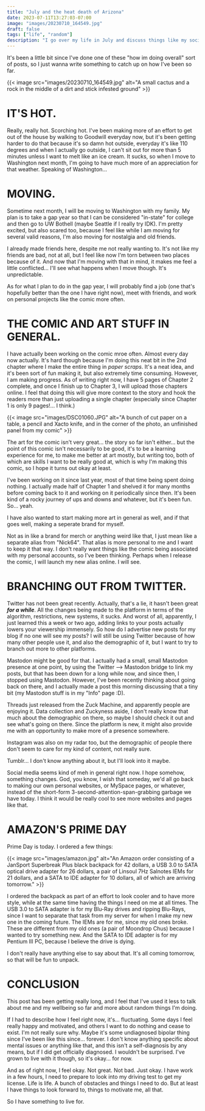 ```yaml
---
title: "July and the heat death of Arizona"
date: 2023-07-11T13:27:03-07:00
image: "images/20230710_164549.jpg"
draft: false
tags: ["life", "random"]
description: "I go over my life in July and discuss things like my social media presence, my art, moving away, and Prime Day."
---
```


It's been a little bit since I've done one of these "how im doing overall" sort of posts, so I just wanna write something to catch up on how I've been so far.

{{< image src="images/20230710_164549.jpg" alt="A small cactus and a rock in the middle of a dirt and stick infested ground" >}}

# IT'S HOT.

Really, really hot. Scorching hot. I've been making more of an effort to get out of the house by walking to Goodwill everyday now, but it's been getting harder to do that because it's so damn hot outside, everyday it's like 110 degrees and when I actually go outside, I can't sit out for more than 5 minutes unless I want to melt like an ice cream. It sucks, so when I move to Washington next month, I'm going to have much more of an appreciation for that weather. Speaking of Washington...

# MOVING.

Sometime next month, I will be moving to Washington with my family. My plan is to take a gap year so that I can be considered "in-state" for college and then go to UW Bothell (maybe Seattle if I really try IDK). I'm pretty excited, but also scared too, because I feel like while I am moving for several valid reasons, I'm also moving for nostalgia and old friends. 

I already made friends here, despite me not really wanting to. It's not like my friends are bad, not at all, but I feel like now I'm torn between two places because of it. And now that I'm moving with that in mind, it makes me feel a little conflicted... I'll see what happens when I move though. It's unpredictable.

As for what I plan to do in the gap year, I will probably find a job (one that's hopefully better than the one I have right now), meet with friends, and work on personal projects like the comic more often.

# THE COMIC AND ART STUFF IN GENERAL.

I have actually been working on the comic mroe often. Almost every day now actually. It's hard though because I'm doing this neat bit in the 2nd chapter where I make the entire thing in *paper scraps*. It's a neat idea, and it's been sort of fun making it, but also extremely time consuming. However, I am making progress. As of writing right now, I have 5 pages of Chapter 2 complete, and once I finish up to Chapter 3, I will upload those chapters online. I feel that doing this will give more context to the story and hook the readers more than just uploading a single chapter (especially since Chapter 1 is only 9 pages!... I think.)

{{< image src="images/DSC01060.JPG" alt="A bunch of cut paper on a table, a pencil and Xacto knife, and in the corner of the photo, an unfinished panel from my comic" >}}

The art for the comic isn't very great... the story so far isn't either... but the point of this comic isn't necessarily to be good, it's to be a learning experience for me, to make me better at art mostly, but writing too, both of which are skills I want to be really good at, which is why I'm making this comic, so I hope it turns out okay at least.

I've been working on it since last year, most of that time being spent doing nothing. I actually made half of Chapter 1 and shelved it for many months before coming back to it and working on it periodically since then. It's been kind of a rocky journey of ups and downs and whatever, but it's been fun. So... yeah.

I have also wanted to start making more art in general as well, and if that goes well, making a seperate brand for myself. 

Not as in like a brand for merch or anything weird like that, I just mean like a separate alias from "Nick64". That alias is more personal to me and I want to keep it that way. I don't really want things like the comic being associated with my personal accounts, so I've been thinking. Perhaps when I release the comic, I will launch my new alias online. I will see.

# BRANCHING OUT FROM TWITTER.

Twitter has not been great recently. Actually, that's a lie, it hasn't been great ***for a while***. All the changes being made to the platform in terms of the algorithm, restrictions, new systems, it sucks. And worst of all, apparently, I just learned this a week or two ago, adding links to your posts actually lowers your viewership immensely. So how do I advertise new posts for my blog if no one will see my posts? I will still be using Twitter because of how many other people use it, and also the demographic of it, but I want to try to branch out more to other platforms.

Mastodon might be good for that. I actually had a small, small Mastodon presence at one point, by using the Twitter --> Mastodon bridge to link my posts, but that has been down for a long while now, and since then, I stopped using Mastodon. However, I've been recently thinking about going back on there, and I actually made a post this morning discussing that a tiny bit (my Mastodon stuff is in my "Info" page :D).

Threads just released from the Zuck Machine, and apparently people are enjoying it. Data collection and Zuckyness aside, I don't really know that much about the demographic on there, so maybe I should check it out and see what's going on there. Since the platform is new, it might also provide me with an opportunity to make more of a presence somewhere.

Instagram was also on my radar too, but the demographic of people there don't seem to care for my kind of content, not really sure. 

Tumblr... I don't know anything about it, but I'll look into it maybe.

Social media seems kind of meh in general right now. I hope somehow, something changes. God, you know, I wish that someday, we'd all go back to making our own personal websites, or MySpace pages, or whatever, instead of the short-form 3-second-attention-span-grabbing garbage we have today. I think it would be really cool to see more websites and pages like that. 

# AMAZON'S PRIME DAY

Prime Day is today. I ordered a few things:

{{< image src="images/amazon.jpg" alt="An Amazon order consisting of a JanSport Superbreak Plus black backpack for 42 dollars, a USB 3.0 to SATA optical drive adapter for 26 dollars, a pair of Linsoul 7Hz Salnotes IEMs for 21 dollars, and a SATA to IDE adapter for 10 dollars, all of which are arriving tomorrow." >}}

I ordered the backpack as part of an effort to look cooler and to have more style, while at the same time having the things I need on me at all times. The USB 3.0 to SATA adapter is for my Blu-Ray drives and ripping Blu-Rays, since I want to separate that task from my server for when I make my new one in the coming future. The IEMs are for me, since my old ones broke. These are different from my old ones (a pair of Moondrop Chus) because I wanted to try something new. And the SATA to IDE adapter is for my Pentium III PC, because I believe the drive is dying. 

I don't really have anything else to say about that. It's all coming tomorrow, so that will be fun to unpack.

# CONCLUSION

This post has been getting really long, and I feel that I've used it less to talk about me and my wellbeing so far and more about random things I'm doing.

If I had to describe how I feel right now, it's... fluctuating. Some days I feel really happy and motivated, and others I want to do nothing and cease to exist. I'm not really sure why. Maybe it's some undiagnosed bipolar thing since I've been like this since... forever. I don't know anything specific about mental issues or anything like that, and this isn't a self-diagnosis by any means, but if I did get officially diagnosed. I wouldn't be surprised. I've grown to live with it though, so it's okay... for now. 

And as of right now, I feel okay. Not great. Not bad. Just okay. I have work in a few hours, I need to prepare to look into my driving test to get my license. Life is life. A bunch of obstacles and things I need to do. But at least I have things to look forward to, things to motivate me, all that. 

So I have something to live for.